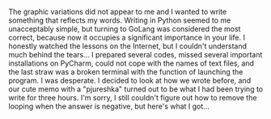 The graphic variations did not appear to me and I wanted to write something that reflects my words. 
Writing in Python seemed to me unacceptably simple, but turning to GoLang was considered the most correct, because now it occupies a significant importance in your life. 
I honestly watched the lessons on the Internet, but I couldn't understand much behind the tears... 
I prepared several codes, 
missed several important installations on PyCharm, 
could not cope with the names of text files, 
and the last straw was a broken terminal with the function of launching the program. 
I was desperate. 
I decided to look at how we wrote before, 
and our cute memo with a "pjureshka" turned out to be what I had been trying to write for three hours. 
I'm sorry, I still couldn't figure out how to remove the looping when the answer is negative, but here's what I got...
